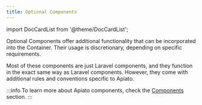 ```yaml
---
title: Optional Components
---
```


import DocCardList from '@theme/DocCardList';

Optional Components offer additional functionality
that can be incorporated into the Container.
Their usage is discretionary, depending on specific requirements.

Most of these components are just Laravel components,
and they function in the exact same way as Laravel components.
However, they come with additional rules and conventions specific to Apiato.

:::info
To learn more about Apiato components, check the [Components](../../architecture-concepts/components.md) section.
:::

<DocCardList/>
